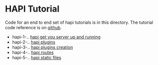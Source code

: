 # HAPI Tutorial

Code for an end to end set of hapi tutorials is in this directory.
The tutorial code reference is on
[github](https://futurestud.io/tutorials/hapi-get-your-server-up-and-running).

 - hapi-1-.. [hapi get you server up and running](https://futurestud.io/tutorials/hapi-get-your-server-up-and-running)
 - hapi-2-.. [hapi plugins](https://futurestud.io/tutorials/hapi-extend-your-server-functionality-with-plugins)
 - hapi-3-.. [hapi plugins creation](https://futurestud.io/tutorials/hapi-create-your-own-custom-plugin)
 - hapi-4-.. [hapi routes](https://futurestud.io/tutorials/hapi-route-handling-and-drive-traffic-to-your-server)
 - hapi-5-.. [hapi static files](https://futurestud.io/tutorials/hapi-how-to-serve-static-files-images-js-etc)
